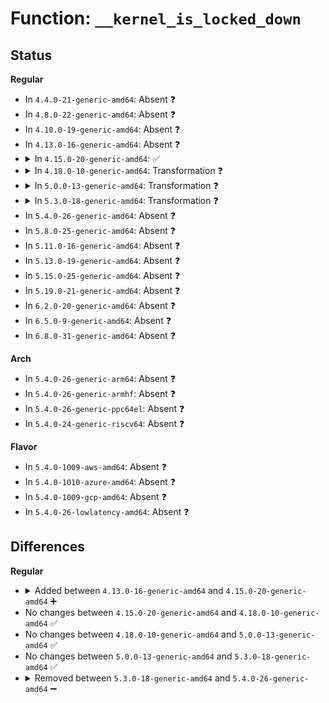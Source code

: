 # Function: <code>__kernel_is_locked_down</code>

## Status
<b>Regular</b>
<ul>
<li>
In <code>4.4.0-21-generic-amd64</code>: Absent ❓
</li>
<li>
In <code>4.8.0-22-generic-amd64</code>: Absent ❓
</li>
<li>
In <code>4.10.0-19-generic-amd64</code>: Absent ❓
</li>
<li>
In <code>4.13.0-16-generic-amd64</code>: Absent ❓
</li>
<li>
<details>
<summary>In <code>4.15.0-20-generic-amd64</code>: ✅</summary>

```c
bool __kernel_is_locked_down(const char * what, bool first)
```

```json
{
  "name": "__kernel_is_locked_down",
  "collision_type": "Unique Global",
  "inline_type": "No",
  "funcs": [
    {
      "addr": 18446744071583191168,
      "name": "__kernel_is_locked_down",
      "external": true,
      "loc": "security/lock_down.c:60",
      "file": "security/lock_down.c",
      "inline": "seen, unknown",
      "caller_inline": [],
      "caller_func": [
        "arch/x86/kernel/ioport.c:SyS_iopl",
        "arch/x86/kernel/ioport.c:sys_ioperm",
        "kernel/power/hibernate.c:hibernation_available",
        "kernel/power/user.c:snapshot_open",
        "kernel/module.c:load_module",
        "kernel/kexec.c:compat_SyS_kexec_load",
        "fs/debugfs/file.c:full_proxy_open",
        "fs/debugfs/file.c:open_proxy_open",
        "drivers/pci/pci-sysfs.c:pci_write_resource_io",
        "drivers/pci/pci-sysfs.c:pci_write_config",
        "drivers/pci/proc.c:proc_bus_pci_mmap",
        "drivers/pci/proc.c:proc_bus_pci_ioctl",
        "drivers/pci/proc.c:proc_bus_pci_write",
        "drivers/acpi/tables.c:acpi_table_upgrade",
        "drivers/acpi/osl.c:acpi_os_get_root_pointer",
        "drivers/tty/serial/serial_core.c:uart_ioctl",
        "drivers/char/mem.c:open_port"
      ]
    }
  ],
  "symbols": [
    {
      "addr": 18446744071583191168,
      "name": "__kernel_is_locked_down",
      "section": ".text",
      "bind": "STB_GLOBAL",
      "size": 56
    }
  ]
}
```
</details>
</li>
<li>
<details>
<summary>In <code>4.18.0-10-generic-amd64</code>: Transformation ❓</summary>

```c
bool __kernel_is_locked_down(const char * what, bool first)
```

```json
{
  "name": "__kernel_is_locked_down",
  "collision_type": "Unique Global",
  "inline_type": "No",
  "funcs": [
    {
      "addr": 0,
      "name": "__kernel_is_locked_down",
      "external": true,
      "loc": "security/lock_down.c:69",
      "file": "security/lock_down.c",
      "inline": "seen, unknown",
      "caller_inline": [],
      "caller_func": [
        "arch/x86/kernel/ioport.c:__ia32_sys_iopl",
        "arch/x86/kernel/ioport.c:__x64_sys_iopl",
        "arch/x86/kernel/ioport.c:ksys_ioperm",
        "kernel/power/hibernate.c:hibernation_available",
        "kernel/power/user.c:snapshot_open",
        "kernel/module.c:load_module",
        "kernel/kexec.c:__x32_compat_sys_kexec_load",
        "kernel/kexec.c:__ia32_compat_sys_kexec_load",
        "kernel/kexec.c:__ia32_sys_kexec_load",
        "kernel/kexec.c:__x64_sys_kexec_load",
        "kernel/bpf/syscall.c:__ia32_sys_bpf",
        "kernel/bpf/syscall.c:__x64_sys_bpf",
        "kernel/events/core.c:__do_sys_perf_event_open",
        "fs/debugfs/inode.c:debugfs_setattr",
        "drivers/pci/pci-sysfs.c:pci_write_resource_io",
        "drivers/pci/pci-sysfs.c:pci_write_config",
        "drivers/pci/proc.c:proc_bus_pci_mmap",
        "drivers/pci/proc.c:proc_bus_pci_ioctl",
        "drivers/pci/proc.c:proc_bus_pci_write",
        "drivers/acpi/tables.c:acpi_table_upgrade",
        "drivers/acpi/osl.c:acpi_os_get_root_pointer",
        "drivers/tty/serial/serial_core.c:uart_ioctl",
        "drivers/char/mem.c:open_port"
      ]
    }
  ],
  "symbols": [
    {
      "addr": 18446744071583399624,
      "name": "__kernel_is_locked_down.cold.0",
      "section": ".text",
      "bind": "STB_LOCAL",
      "size": 43
    },
    {
      "addr": 18446744071583399552,
      "name": "__kernel_is_locked_down",
      "section": ".text",
      "bind": "STB_GLOBAL",
      "size": 37
    }
  ]
}
```
</details>
</li>
<li>
<details>
<summary>In <code>5.0.0-13-generic-amd64</code>: Transformation ❓</summary>

```c
bool __kernel_is_locked_down(const char * what, bool first)
```

```json
{
  "name": "__kernel_is_locked_down",
  "collision_type": "Unique Global",
  "inline_type": "No",
  "funcs": [
    {
      "addr": 0,
      "name": "__kernel_is_locked_down",
      "external": true,
      "loc": "security/lock_down.c:69",
      "file": "security/lock_down.c",
      "inline": "seen, unknown",
      "caller_inline": [],
      "caller_func": [
        "arch/x86/kernel/ioport.c:__ia32_sys_iopl",
        "arch/x86/kernel/ioport.c:__x64_sys_iopl",
        "arch/x86/kernel/ioport.c:ksys_ioperm",
        "kernel/power/hibernate.c:hibernation_available",
        "kernel/power/user.c:snapshot_open",
        "kernel/module.c:load_module",
        "kernel/kexec.c:__x32_compat_sys_kexec_load",
        "kernel/kexec.c:__ia32_compat_sys_kexec_load",
        "kernel/kexec.c:__ia32_sys_kexec_load",
        "kernel/kexec.c:__x64_sys_kexec_load",
        "kernel/bpf/syscall.c:__do_sys_bpf",
        "kernel/events/core.c:__do_sys_perf_event_open",
        "fs/debugfs/inode.c:debugfs_setattr",
        "drivers/pci/pci-sysfs.c:pci_write_resource_io",
        "drivers/pci/pci-sysfs.c:pci_write_config",
        "drivers/pci/proc.c:proc_bus_pci_mmap",
        "drivers/pci/proc.c:proc_bus_pci_ioctl",
        "drivers/pci/proc.c:proc_bus_pci_write",
        "drivers/acpi/tables.c:acpi_table_upgrade",
        "drivers/acpi/osl.c:acpi_os_get_root_pointer",
        "drivers/tty/serial/serial_core.c:uart_set_info_user",
        "drivers/char/mem.c:open_port"
      ]
    }
  ],
  "symbols": [
    {
      "addr": 18446744071583519672,
      "name": "__kernel_is_locked_down.cold.0",
      "section": ".text",
      "bind": "STB_LOCAL",
      "size": 43
    },
    {
      "addr": 18446744071583519600,
      "name": "__kernel_is_locked_down",
      "section": ".text",
      "bind": "STB_GLOBAL",
      "size": 37
    }
  ]
}
```
</details>
</li>
<li>
<details>
<summary>In <code>5.3.0-18-generic-amd64</code>: Transformation ❓</summary>

```c
bool __kernel_is_locked_down(const char * what, bool first)
```

```json
{
  "name": "__kernel_is_locked_down",
  "collision_type": "Unique Global",
  "inline_type": "No",
  "funcs": [
    {
      "addr": 0,
      "name": "__kernel_is_locked_down",
      "external": true,
      "loc": "security/lock_down.c:71",
      "file": "security/lock_down.c",
      "inline": "seen, unknown",
      "caller_inline": [],
      "caller_func": [
        "arch/x86/kernel/ioport.c:__ia32_sys_iopl",
        "arch/x86/kernel/ioport.c:__x64_sys_iopl",
        "arch/x86/kernel/ioport.c:ksys_ioperm",
        "kernel/power/hibernate.c:hibernation_available",
        "kernel/power/user.c:snapshot_open",
        "kernel/module.c:load_module",
        "kernel/kexec.c:__x32_compat_sys_kexec_load",
        "kernel/kexec.c:__ia32_compat_sys_kexec_load",
        "kernel/kexec.c:__ia32_sys_kexec_load",
        "kernel/kexec.c:__x64_sys_kexec_load",
        "kernel/kexec_file.c:kimage_file_alloc_init",
        "kernel/kprobes.c:register_kprobe",
        "kernel/bpf/syscall.c:__do_sys_bpf",
        "kernel/events/core.c:__do_sys_perf_event_open",
        "fs/proc/kcore.c:open_kcore",
        "fs/debugfs/inode.c:debugfs_setattr",
        "drivers/pci/pci-sysfs.c:pci_write_resource_io",
        "drivers/pci/pci-sysfs.c:pci_write_config",
        "drivers/pci/proc.c:proc_bus_pci_mmap",
        "drivers/pci/proc.c:proc_bus_pci_ioctl",
        "drivers/pci/proc.c:proc_bus_pci_write",
        "drivers/acpi/tables.c:acpi_table_upgrade",
        "drivers/acpi/osl.c:acpi_os_get_root_pointer",
        "drivers/tty/serial/serial_core.c:uart_set_info",
        "drivers/char/mem.c:open_port"
      ]
    }
  ],
  "symbols": [
    {
      "addr": 18446744071583707336,
      "name": "__kernel_is_locked_down.cold",
      "section": ".text",
      "bind": "STB_LOCAL",
      "size": 43
    },
    {
      "addr": 18446744071583707264,
      "name": "__kernel_is_locked_down",
      "section": ".text",
      "bind": "STB_GLOBAL",
      "size": 37
    }
  ]
}
```
</details>
</li>
<li>
In <code>5.4.0-26-generic-amd64</code>: Absent ❓
</li>
<li>
In <code>5.8.0-25-generic-amd64</code>: Absent ❓
</li>
<li>
In <code>5.11.0-16-generic-amd64</code>: Absent ❓
</li>
<li>
In <code>5.13.0-19-generic-amd64</code>: Absent ❓
</li>
<li>
In <code>5.15.0-25-generic-amd64</code>: Absent ❓
</li>
<li>
In <code>5.19.0-21-generic-amd64</code>: Absent ❓
</li>
<li>
In <code>6.2.0-20-generic-amd64</code>: Absent ❓
</li>
<li>
In <code>6.5.0-9-generic-amd64</code>: Absent ❓
</li>
<li>
In <code>6.8.0-31-generic-amd64</code>: Absent ❓
</li>
</ul>
<b>Arch</b>
<ul>
<li>
In <code>5.4.0-26-generic-arm64</code>: Absent ❓
</li>
<li>
In <code>5.4.0-26-generic-armhf</code>: Absent ❓
</li>
<li>
In <code>5.4.0-26-generic-ppc64el</code>: Absent ❓
</li>
<li>
In <code>5.4.0-24-generic-riscv64</code>: Absent ❓
</li>
</ul>
<b>Flavor</b>
<ul>
<li>
In <code>5.4.0-1009-aws-amd64</code>: Absent ❓
</li>
<li>
In <code>5.4.0-1010-azure-amd64</code>: Absent ❓
</li>
<li>
In <code>5.4.0-1009-gcp-amd64</code>: Absent ❓
</li>
<li>
In <code>5.4.0-26-lowlatency-amd64</code>: Absent ❓
</li>
</ul>

## Differences
<b>Regular</b>
<ul>
<li>
<details>
<summary>Added between <code>4.13.0-16-generic-amd64</code> and <code>4.15.0-20-generic-amd64</code> ➕</summary>

```c
bool __kernel_is_locked_down(const char * what, bool first)
```
</details>
</li>
<li>
No changes between <code>4.15.0-20-generic-amd64</code> and <code>4.18.0-10-generic-amd64</code> ✅
</li>
<li>
No changes between <code>4.18.0-10-generic-amd64</code> and <code>5.0.0-13-generic-amd64</code> ✅
</li>
<li>
No changes between <code>5.0.0-13-generic-amd64</code> and <code>5.3.0-18-generic-amd64</code> ✅
</li>
<li>
<details>
<summary>Removed between <code>5.3.0-18-generic-amd64</code> and <code>5.4.0-26-generic-amd64</code> ➖</summary>

```c
bool __kernel_is_locked_down(const char * what, bool first)
```
</details>
</li>
</ul>
